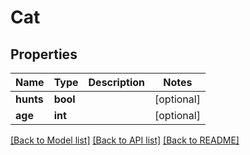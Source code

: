 # Cat

## Properties
Name | Type | Description | Notes
------------ | ------------- | ------------- | -------------
**hunts** | **bool** |  | [optional] 
**age** | **int** |  | [optional] 

[[Back to Model list]](../../README.md#documentation-for-models) [[Back to API list]](../../README.md#documentation-for-api-endpoints) [[Back to README]](../../README.md)

